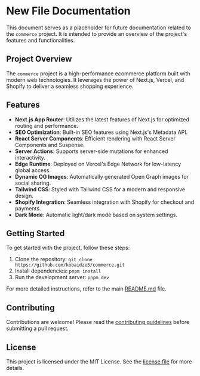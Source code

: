 # New File Documentation

This document serves as a placeholder for future documentation related to the `commerce` project. It is intended to provide an overview of the project's features and functionalities.

## Project Overview

The `commerce` project is a high-performance ecommerce platform built with modern web technologies. It leverages the power of Next.js, Vercel, and Shopify to deliver a seamless shopping experience.

## Features

- **Next.js App Router**: Utilizes the latest features of Next.js for optimized routing and performance.
- **SEO Optimization**: Built-in SEO features using Next.js's Metadata API.
- **React Server Components**: Efficient rendering with React Server Components and Suspense.
- **Server Actions**: Supports server-side mutations for enhanced interactivity.
- **Edge Runtime**: Deployed on Vercel's Edge Network for low-latency global access.
- **Dynamic OG Images**: Automatically generated Open Graph images for social sharing.
- **Tailwind CSS**: Styled with Tailwind CSS for a modern and responsive design.
- **Shopify Integration**: Seamless integration with Shopify for checkout and payments.
- **Dark Mode**: Automatic light/dark mode based on system settings.

## Getting Started

To get started with the project, follow these steps:

1. Clone the repository: `git clone https://github.com/kobaidze3/commerce.git`
2. Install dependencies: `pnpm install`
3. Run the development server: `pnpm dev`

For more detailed instructions, refer to the main [README.md](../README.md) file.

## Contributing

Contributions are welcome! Please read the [contributing guidelines](../CONTRIBUTING.md) before submitting a pull request.

## License

This project is licensed under the MIT License. See the [license file](../license.md) for more details.

